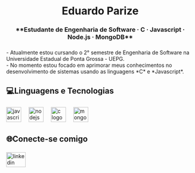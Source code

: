 <h1 align="center">Eduardo Parize</h1>

###

<h3 align="center">**Estudante de Engenharia de Software · C · Javascript · Node.js · MongoDB**</h3>

###

<p align="left">- Atualmente estou cursando o 2° semestre de Engenharia de Software na Universidade Estadual de Ponta Grossa - UEPG.<br>- No momento estou focado em aprimorar meus conhecimentos no desenvolvimento de sistemas usando as linguagens *C* e *Javascript*.</p>

###

<h2 align="left">💻Linguagens e Tecnologias</h2>

###

<div align="left">
  <img src="https://img.shields.io/badge/JavaScript-F7DF1E?logo=javascript&logoColor=black&style=for-the-badge" height="40" alt="javascript logo"  />
  <img width="12" />
  <img src="https://img.shields.io/badge/Node.js-339933?logo=nodedotjs&logoColor=white&style=for-the-badge" height="40" alt="nodejs logo"  />
  <img width="12" />
  <img src="https://img.shields.io/badge/C-A8B9CC?logo=c&logoColor=black&style=for-the-badge" height="40" alt="c logo"  />
  <img width="12" />
  <img src="https://img.shields.io/badge/MongoDB-47A248?logo=mongodb&logoColor=white&style=for-the-badge" height="40" alt="mongodb logo"  />
</div>

###

<h2 align="left">🌐Conecte-se comigo</h2>

###

<div align="left">
  <a href="https://www.linkedin.com/in/eduardoparize" target="_blank">
  <img src="https://raw.githubusercontent.com/maurodesouza/profile-readme-generator/master/src/assets/icons/social/linkedin/default.svg" width="52" height="40" alt="linkedin logo"  />
</a>
</div>

###
